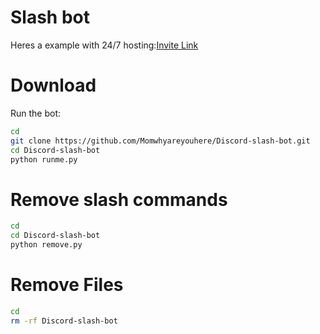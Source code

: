 # Slash bot

Heres a example with 24/7 hosting:[Invite Link](https://discord.com/oauth2/authorize?client_id=1291819675034058855&permissions=8&integration_type=0&scope=bot+applications.commands)


# Download

Run the bot:
```bash
cd
git clone https://github.com/Momwhyareyouhere/Discord-slash-bot.git
cd Discord-slash-bot
python runme.py
```

# Remove slash commands
```bash
cd
cd Discord-slash-bot
python remove.py
```

# Remove Files
```bash
cd
rm -rf Discord-slash-bot
```
